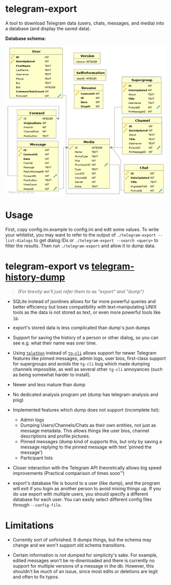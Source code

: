 telegram-export
===============

A tool to download Telegram data (users, chats, messages, and media) into a
 database (and display the saved data).

**Database schema:**

![Schema image](/schema.png)

Usage
=====

First, copy config.ini.example to config.ini and edit some values.
To write your whitelist, you may want to refer to the output of
`./telegram-export --list-dialogs` to get dialog IDs or
`./telegram-export --search <query>` to filter the results.
Then run `./telegram-export` and allow it to dump data.


telegram-export vs [telegram-history-dump](https://github.com/tvdstaaij/telegram-history-dump)
==============================================================================================

> *(For brevity we'll just refer them to as "export" and "dump")*

- SQLite instead of jsonlines allows for far more powerful queries and better
  efficiency but loses compatibility with text-manipulating UNIX tools as the
  data is not stored as text, or even more powerful tools like
  [`jq`](https://stedolan.github.io/jq/).

- export's stored data is less complicated than dump's json dumps

- Support for saving the history of a person or other dialog, so you can see
  e.g. what their name was over time.

- Using [`telethon`](https://github.com/LonamiWebs/Telethon) instead of
  [`tg-cli`](https://github.com/vysheng/tg) allows support for newer Telegram
  features like pinned messages, admin logs, user bios, first-class support for
  supergroups and avoids the `tg-cli` bug which made dumping channels
  impossible, as well as several other `tg-cli` annoyances (such as being
  somewhat harder to install).

- Newer and less mature than dump

- No dedicated analysis program yet (dump has telegram-analysis and pisg)

- Implemented features which dump does not support (incomplete list):
	- Admin logs
	- Dumping Users/Channels/Chats as their own entities, not just as message
  metadata. This allows things like user bios, channel descriptions and profile
  pictures.
    - Pinned messages (dump kind of supports this, but only by saving a message
  replying to the pinned message with text 'pinned the message')
    - Participant lists

- Closer interaction with the Telegram API theoretically allows big speed
  improvements (Practical comparison of times soon™)

- export's database file is bound to a user (like dump), and the program will
  exit if you login as another person to avoid mixing things up. If you do use
  export with multiple users, you should specify a different database for each
  user. You can easily select different config files through `--config-file`.

Limitations
===========

- Currently sort of unfinished. It dumps things, but the schema may change
  and we won't support old schema transitions.

- Certain information is not dumped for simplicity's sake. For example,
  edited messages won't be re-downloaded and there is currently no support
  for multiple versions of a message in the db. However, this shouldn't be
  much of an issue, since most edits or deletions are legit and often to
  fix typos.
